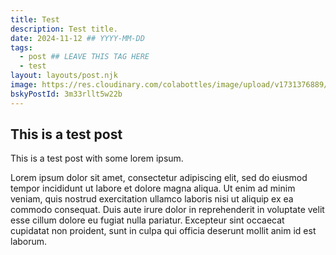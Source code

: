 ```yaml
---
title: Test
description: Test title.
date: 2024-11-12 ## YYYY-MM-DD
tags:
  - post ## LEAVE THIS TAG HERE
  - test
layout: layouts/post.njk
image: https://res.cloudinary.com/colabottles/image/upload/v1731376889/todd-social-card.png
bskyPostId: 3m33rllt5w22b
---
```


## This is a test post

This is a test post with some lorem ipsum. 

Lorem ipsum dolor sit amet, consectetur adipiscing elit, sed do eiusmod tempor incididunt ut labore et dolore magna aliqua. Ut enim ad minim veniam, quis nostrud exercitation ullamco laboris nisi ut aliquip ex ea commodo consequat. Duis aute irure dolor in reprehenderit in voluptate velit esse cillum dolore eu fugiat nulla pariatur. Excepteur sint occaecat cupidatat non proident, sunt in culpa qui officia deserunt mollit anim id est laborum.